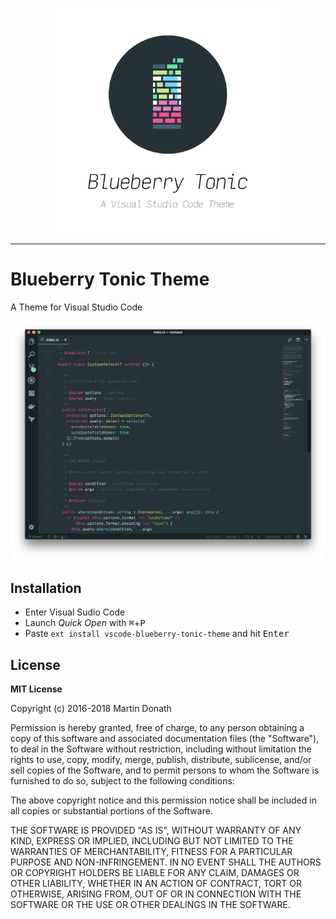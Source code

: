 <p align="center">
  <img src="assets/logo.png" width="360" />
</p>

---

# Blueberry Tonic Theme

A Theme for Visual Studio Code

<img src="assets/screenshot.png" />

## Installation

* Enter Visual Sudio Code
* Launch *Quick Open* with <kbd>⌘</kbd>+<kbd>P</kbd>
* Paste `ext install vscode-blueberry-tonic-theme` and hit <kbd>Enter</kbd>

## License

**MIT License**

Copyright (c) 2016-2018 Martin Donath

Permission is hereby granted, free of charge, to any person obtaining a copy
of this software and associated documentation files (the "Software"), to
deal in the Software without restriction, including without limitation the
rights to use, copy, modify, merge, publish, distribute, sublicense, and/or
sell copies of the Software, and to permit persons to whom the Software is
furnished to do so, subject to the following conditions:

The above copyright notice and this permission notice shall be included in
all copies or substantial portions of the Software.

THE SOFTWARE IS PROVIDED "AS IS", WITHOUT WARRANTY OF ANY KIND, EXPRESS OR
IMPLIED, INCLUDING BUT NOT LIMITED TO THE WARRANTIES OF MERCHANTABILITY,
FITNESS FOR A PARTICULAR PURPOSE AND NON-INFRINGEMENT. IN NO EVENT SHALL THE
AUTHORS OR COPYRIGHT HOLDERS BE LIABLE FOR ANY CLAIM, DAMAGES OR OTHER
LIABILITY, WHETHER IN AN ACTION OF CONTRACT, TORT OR OTHERWISE, ARISING
FROM, OUT OF OR IN CONNECTION WITH THE SOFTWARE OR THE USE OR OTHER DEALINGS
IN THE SOFTWARE.
